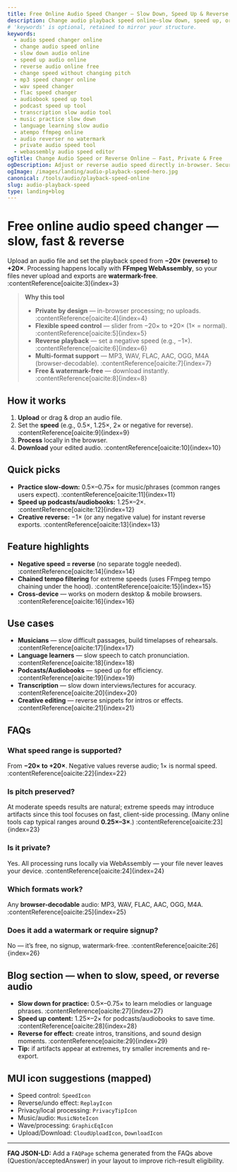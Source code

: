 ```yaml
---
title: Free Online Audio Speed Changer – Slow Down, Speed Up & Reverse (No Signup)
description: Change audio playback speed online—slow down, speed up, or reverse—entirely in your browser with FFmpeg WebAssembly. Works with MP3, WAV, FLAC, AAC, OGG, M4A. Private, fast & watermark-free.
# 'keywords' is optional, retained to mirror your structure.
keywords:
  - audio speed changer online
  - change audio speed online
  - slow down audio online
  - speed up audio online
  - reverse audio online free
  - change speed without changing pitch
  - mp3 speed changer online
  - wav speed changer
  - flac speed changer
  - audiobook speed up tool
  - podcast speed up tool
  - transcription slow audio tool
  - music practice slow down
  - language learning slow audio
  - atempo ffmpeg online
  - audio reverser no watermark
  - private audio speed tool
  - webassembly audio speed editor
ogTitle: Change Audio Speed or Reverse Online – Fast, Private & Free
ogDescription: Adjust or reverse audio speed directly in-browser. Secure, free & watermark-free. Supports MP3/WAV/FLAC/AAC/OGG/M4A.
ogImage: /images/landing/audio-playback-speed-hero.jpg
canonical: /tools/audio/playback-speed-online
slug: audio-playback-speed
type: landing+blog
---
```


# Free online audio speed changer — slow, fast & reverse

Upload an audio file and set the playback speed from **−20× (reverse)** to **+20×**. Processing happens locally with **FFmpeg WebAssembly**, so your files never upload and exports are **watermark-free**. :contentReference[oaicite:3]{index=3}

> **Why this tool**
> - **Private by design** — in-browser processing; no uploads. :contentReference[oaicite:4]{index=4}  
> - **Flexible speed control** — slider from −20× to +20× (1× = normal). :contentReference[oaicite:5]{index=5}  
> - **Reverse playback** — set a negative speed (e.g., −1×). :contentReference[oaicite:6]{index=6}  
> - **Multi-format support** — MP3, WAV, FLAC, AAC, OGG, M4A (browser-decodable). :contentReference[oaicite:7]{index=7}  
> - **Free & watermark-free** — download instantly. :contentReference[oaicite:8]{index=8}

## How it works
1. **Upload** or drag & drop an audio file.  
2. Set the **speed** (e.g., 0.5×, 1.25×, 2× or negative for reverse). :contentReference[oaicite:9]{index=9}  
3. **Process** locally in the browser.  
4. **Download** your edited audio. :contentReference[oaicite:10]{index=10}

## Quick picks
- **Practice slow-down:** 0.5×–0.75× for music/phrases (common ranges users expect). :contentReference[oaicite:11]{index=11}  
- **Speed up podcasts/audiobooks:** 1.25×–2×. :contentReference[oaicite:12]{index=12}  
- **Creative reverse:** −1× (or any negative value) for instant reverse exports. :contentReference[oaicite:13]{index=13}

## Feature highlights
- **Negative speed = reverse** (no separate toggle needed). :contentReference[oaicite:14]{index=14}  
- **Chained tempo filtering** for extreme speeds (uses FFmpeg tempo chaining under the hood). :contentReference[oaicite:15]{index=15}  
- **Cross-device** — works on modern desktop & mobile browsers. :contentReference[oaicite:16]{index=16}

## Use cases
- **Musicians** — slow difficult passages, build timelapses of rehearsals. :contentReference[oaicite:17]{index=17}  
- **Language learners** — slow speech to catch pronunciation. :contentReference[oaicite:18]{index=18}  
- **Podcasts/Audiobooks** — speed up for efficiency. :contentReference[oaicite:19]{index=19}  
- **Transcription** — slow down interviews/lectures for accuracy. :contentReference[oaicite:20]{index=20}  
- **Creative editing** — reverse snippets for intros or effects. :contentReference[oaicite:21]{index=21}

## FAQs
### What speed range is supported?
From **−20× to +20×**. Negative values reverse audio; 1× is normal speed. :contentReference[oaicite:22]{index=22}

### Is pitch preserved?
At moderate speeds results are natural; extreme speeds may introduce artifacts since this tool focuses on fast, client-side processing. (Many online tools cap typical ranges around **0.25×–3×**.) :contentReference[oaicite:23]{index=23}

### Is it private?
Yes. All processing runs locally via WebAssembly — your file never leaves your device. :contentReference[oaicite:24]{index=24}

### Which formats work?
Any **browser-decodable** audio: MP3, WAV, FLAC, AAC, OGG, M4A. :contentReference[oaicite:25]{index=25}

### Does it add a watermark or require signup?
No — it’s free, no signup, watermark-free. :contentReference[oaicite:26]{index=26}

## Blog section — when to slow, speed, or reverse audio
- **Slow down for practice:** 0.5×–0.75× to learn melodies or language phrases. :contentReference[oaicite:27]{index=27}  
- **Speed up content:** 1.25×–2× for podcasts/audiobooks to save time. :contentReference[oaicite:28]{index=28}  
- **Reverse for effect:** create intros, transitions, and sound design moments. :contentReference[oaicite:29]{index=29}  
- **Tip:** if artifacts appear at extremes, try smaller increments and re-export.

## MUI icon suggestions (mapped)
- Speed control: `SpeedIcon`  
- Reverse/undo effect: `ReplayIcon`  
- Privacy/local processing: `PrivacyTipIcon`  
- Music/audio: `MusicNoteIcon`  
- Wave/processing: `GraphicEqIcon`  
- Upload/Download: `CloudUploadIcon`, `DownloadIcon`

---
**FAQ JSON-LD:** Add a `FAQPage` schema generated from the FAQs above (Question/acceptedAnswer) in your layout to improve rich-result eligibility.
